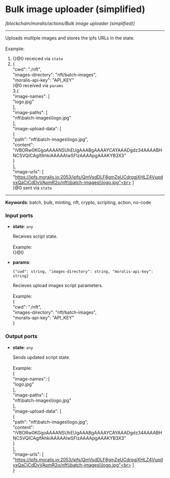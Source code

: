 # Bulk image uploader (simplified)

_[blockchain/moralis/actions/Bulk image uploader (simplified)]_

---

Uploads multiple images  and stores the ipfs URLs in the state.<br>
<br>
Example:<br>
1. {}@0 receiced via `state`<br>
2. {<br>
  "cwd": "./nft",<br>
  "images-directory": "nft/batch-images",<br>
  "moralis-api-key": "API_KEY"<br>
}@0 received via `params`<br>
3.{<br>
  "image-names": [<br>
    "logo.jpg"<br>
  ],<br>
  "image-paths": [<br>
    "nft\\batch-images\\logo.jpg"<br>
  ],<br>
  "image-upload-data": [<br>
    {<br>
      "path": "nft\\batch-images\\logo.jpg",<br>
      "content": "iVBORw0KGgoAAAANSUhEUgAAABgAAAAYCAYAAADgdz34AAAABHNCSVQICAgIfAhkiAAAAAlwSFlzAAAApgAAAKYB3X3"<br>
    }<br>
  ],<br>
  "image-urls": [<br>
	"https://ipfs.moralis.io:2053/ipfs/QmVsdDLF8gmZeUCdrqgjXHLZ4VupdvxQaCiCdDvVApmR2o/nft\\batch-images\\logo.jpg"<br>
  ]<br>
}@0 sent via `state`<br>

---

__Keywords__: batch, bulk, minting, nft, crypto, scripting, action, no-code

### Input ports

* __state__: ` any `

    Receives script state.<br>
    <br>
    Example:<br>
    {}@0<br>


* __params__: 
    ```
    {"cwd": string, "images-directory": string, "moralis-api-key": string}
    ```

    Recieves upload images script parameters.<br>
    <br>
    Example:<br>
    {<br>
      "cwd": "./nft",<br>
      "images-directory": "nft/batch-images",<br>
      "moralis-api-key": "API_KEY"<br>
    }<br>

### Output ports

* __state__: ` any `

    Sends updated script state.<br>
    <br>
    Example:<br>
    {<br>
      "image-names": [<br>
        "logo.jpg"<br>
      ],<br>
      "image-paths": [<br>
        "nft\\batch-images\\logo.jpg"<br>
      ],<br>
      "image-upload-data": [<br>
        {<br>
          "path": "nft\\batch-images\\logo.jpg",<br>
          "content": "iVBORw0KGgoAAAANSUhEUgAAABgAAAAYCAYAAADgdz34AAAABHNCSVQICAgIfAhkiAAAAAlwSFlzAAAApgAAAKYB3X3"<br>
        }<br>
      ],<br>
      "image-urls": [<br>
    	"https://ipfs.moralis.io:2053/ipfs/QmVsdDLF8gmZeUCdrqgjXHLZ4VupdvxQaCiCdDvVApmR2o/nft\\batch-images\\logo.jpg"<br>
      ]<br>
    }<br>


